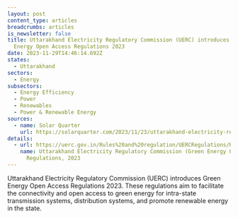 ```yaml
---
layout: post
content_type: articles
breadcrumbs: articles
is_newsletter: false
title: Uttarakhand Electricity Regulatory Commission (UERC) introduces Green
  Energy Open Access Regulations 2023
date: 2023-11-29T14:46:14.692Z
states:
  - Uttarakhand
sectors:
  - Energy
subsectors:
  - Energy Efficiency
  - Power
  - Renewables
  - Power & Renewable Energy
sources:
  - name: Solar Quarter
    url: https://solarquarter.com/2023/11/23/uttarakhand-electricity-regulatory-commission-unveils-green-energy-open-access-regulations-2023/
details:
  - url: https://uerc.gov.in/Rules%20and%20regulation/UERCRegulations/Regulations2023/Green%20Energy%20Open%20Access)%20Regulations,%202023/Green%20Energy%20Open%20Access)%20Regulations,%202023.pdf
    name: Uttarakhand Electricity Regulatory Commission (Green Energy Open Access)
      Regulations, 2023
---
```

Uttarakhand Electricity Regulatory Commission (UERC) introduces Green Energy Open Access Regulations 2023. These regulations aim to facilitate the connectivity and open access to green energy for intra-state transmission systems, distribution systems, and promote renewable energy in the state.

